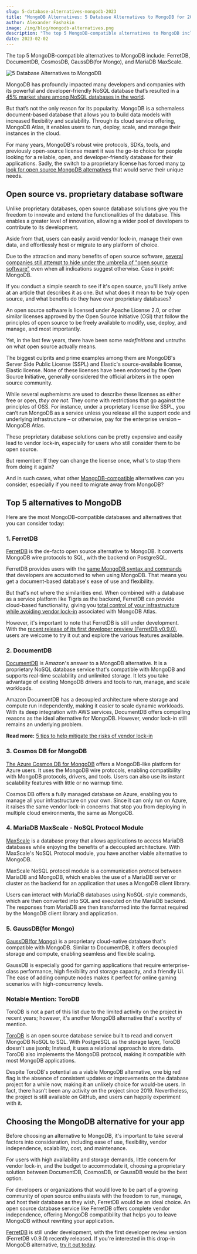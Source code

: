 ```yaml
---
slug: 5-database-alternatives-mongodb-2023
title: "MongoDB Alternatives: 5 Database Alternatives to MongoDB for 2023"
author: Alexander Fashakin
image: /img/blog/mongodb-alternatives.png
description: "The top 5 MongoDB-compatible alternatives to MongoDB include: FerretDB, DocumentDB, CosmosDB, GaussDB(for Mongo), and MariaDB MaxScale."
date: 2023-02-02
---
```


The top 5 MongoDB-compatible alternatives to MongoDB include: FerretDB, DocumentDB, CosmosDB, GaussDB(for Mongo), and MariaDB MaxScale.

![5 Database Alternatives to MongoDB](/img/blog/mongodb-alternatives.png)

<!--truncate-->

MongoDB has profoundly impacted many developers and companies with its powerful and developer-friendly NoSQL database that’s resulted in a [45% market share among NoSQL databases in the world](https://www.slintel.com/tech/nosql-databases/mongodb-market-share).

But that’s not the only reason for its popularity.
MongoDB is a schemaless document-based database that allows you to build data models with increased flexibility and scalability.
Through its cloud service offering, MongoDB Atlas, it enables users to run, deploy, scale, and manage their instances in the cloud.

For many years, MongoDB's robust wire protocols, SDKs, tools, and previously open-source license meant it was the go-to choice for people looking for a reliable, open, and developer-friendly database for their applications.
Sadly, the switch to a proprietary license has forced many [to look for open source MongoDB alternatives](https://blog.ferretdb.io/mangodb-overwhelming-enthusiasm-for-truly-open-source-mongodb-replacement/) that would serve their unique needs.

## Open source vs. proprietary database software

Unlike proprietary databases, open source database solutions give you the freedom to innovate and extend the functionalities of the database.
This enables a greater level of innovation, allowing a wider pool of developers to contribute to its development.

Aside from that, users can easily avoid vendor lock-in, manage their own data, and effortlessly host or migrate to any platform of choice.

Due to the attraction and many benefits of open source software, [several companies still attempt to hide under the umbrella of "open source software"](https://blog.ferretdb.io/open-source-is-in-danger/) even when all indications suggest otherwise.
Case in point: MongoDB.

If you conduct a simple search to see if it's open source, you'll likely arrive at an article that describes it as one.
But what does it mean to be *truly* open source, and what benefits do they have over proprietary databases?

An open source software is licensed under Apache License 2.0, or other similar licenses approved by the Open Source Initiative (OSI) that follow the principles of open source to be freely available to modify, use, deploy, and manage, and most importantly.

Yet, in the last few years, there have been some *redefinitions* and untruths on what open source actually means.

The biggest culprits and prime examples among them are MongoDB's Server Side Public License (SSPL) and Elastic's source-available license, Elastic license.
None of these licenses have been endorsed by the Open Source Initiative, generally considered the official arbiters in the open source community.

While several euphemisms are used to describe these licenses as either free or open, *they are not*.
They come with restrictions that go against the principles of OSS.
For instance, under a proprietary license like SSPL, you can’t run MongoDB as a service unless you release all the support code and underlying infrastructure – or otherwise, pay for the enterprise version – MongoDB Atlas.

These proprietary database solutions can be pretty expensive and easily lead to vendor lock-in, especially for users who still consider them to be open source.

But remember: If they can change the license once, what's to stop them from doing it again?

And in such cases, what other [MongoDB-compatible](https://blog.ferretdb.io/mongodb-compatibility-whats-really-important/) alternatives can you consider, especially if you need to migrate away from MongoDB?

## Top 5 alternatives to MongoDB

Here are the most MongoDB-compatible databases and alternatives that you can consider today:

### 1. FerretDB

[FerretDB](https://www.ferretdb.io/) is the de-facto open source alternative to MongoDB.
It converts MongoDB wire protocols to SQL, with the backend on PostgreSQL.

FerretDB provides users with the [same MongoDB syntax and commands](https://blog.ferretdb.io/mongodb-crud-operations-with-ferretdb/) that developers are accustomed to when using MongoDB.
That means you get a document-based database's ease of use and flexibility.

But that's not where the similarities end.
When combined with a database as a service platform like Tigris as the backend, FerretDB can provide cloud-based functionality, giving you [total control of your infrastructure while avoiding vendor lock-in](https://blog.ferretdb.io/how-to-keep-control-of-your-infra-using-ferretdb-and-tigris/) associated with MongoDB Atlas.

However, it's important to note that FerretDB is still under development.
With the [recent release of its first developer preview (FerretDB v0.9.0)](https://blog.ferretdb.io/ferretdb-v-0-9-0-developer-preview/), users are welcome to try it out and explore the various features available.

### 2. DocumentDB

[DocumentDB](https://aws.amazon.com/documentdb/) is Amazon's answer to a MongoDB alternative.
It is a proprietary NoSQL database service that's compatible with MongoDB and supports real-time scalability and unlimited storage.
It lets you take advantage of existing MongoDB drivers and tools to run, manage, and scale workloads.

Amazon DocumentDB has a decoupled architecture where storage and compute run independently, making it easier to scale dynamic workloads.
With its deep integration with AWS services, DocumentDB offers compelling reasons as the ideal alternative for MongoDB.
However, vendor lock-in still remains an underlying problem.

**Read more:** [5 tips to help mitigate the risks of vendor lock-in](https://blog.ferretdb.io/5-ways-to-avoid-database-vendor-lock-in/)

### 3. Cosmos DB for MongoDB

[The Azure Cosmos DB for MongoDB](https://learn.microsoft.com/en-us/azure/cosmos-db/mongodb/) offers a MongoDB-like platform for Azure users.
It uses the MongoDB wire protocols, enabling compatibility with MongoDB protocols, drivers, and tools.
Users can also use its instant scalability features with little or no warmup time.

Cosmos DB offers a fully managed database on Azure, enabling you to manage all your infrastructure on your own.
Since it can only run on Azure, it raises the same vendor lock-in concerns that stop you from deploying in multiple cloud environments, the same as MongoDB.

### 4. MariaDB MaxScale - NoSQL Protocol Module

[MaxScale](https://mariadb.com/kb/en/mariadb-maxscale-6-nosql-protocol-module/) is a database proxy that allows applications to access MariaDB databases while enjoying the benefits of a decoupled architecture.
With MaxScale's NoSQL Protocol module, you have another viable alternative to MongoDB.

MaxScale NoSQL protocol module is a communication protocol between MariaDB and MongoDB, which enables the use of a MariaDB server or cluster as the backend for an application that uses a MongoDB client library.

Users can interact with MariaDB databases using NoSQL-style commands, which are then converted into SQL and executed on the MariaDB backend.
The responses from MariaDB are then transformed into the format required by the MongoDB client library and application.

### 5. GaussDB(for Mongo)

[GaussDB(for Mongo)](https://www.huaweicloud.com/intl/en-us/product/gaussdbformongo.html) is a proprietary cloud-native database that's compatible with MongoDB.
Similar to DocumentDB, it offers decoupled storage and compute, enabling seamless and flexible scaling.

GaussDB is especially good for gaming applications that require enterprise-class performance, high flexibility and storage capacity, and a friendly UI.
The ease of adding compute nodes makes it perfect for online gaming scenarios with high-concurrency levels.

### Notable Mention: ToroDB

ToroDB is not a part of this list due to the limited activity on the project in recent years; however, it's another MongoDB alternative that's worthy of mention.

[ToroDB](https://www.torodb.com/) is an open source database service built to read and convert MongoDB NoSQL to SQL.
With PostgreSQL as the storage layer, ToroDB doesn't use jsonb; Instead, it uses a relational approach to store data.
ToroDB also implements the MongoDB protocol, making it compatible with most MongoDB applications.

Despite ToroDB's potential as a viable MongoDB alternative, one big red flag is the absence of consistent updates or improvements on the database project for a while now, making it an unlikely choice for would-be users.
In fact, there hasn’t been any activity on the project since 2019.
Nevertheless, the project is still available on GitHub, and users can happily experiment with it.

## Choosing the MongoDB alternative for your app

Before choosing an alternative to MongoDB, it's important to take several factors into consideration, including ease of use, flexibility, vendor independence, scalability, cost, and maintenance.

For users with high availability and storage demands, little concern for vendor lock-in, and the budget to accommodate it, choosing a proprietary solution between DocumentDB, CosmosDB, or GaussDB would be the best option.

For developers or organizations that would love to be part of a growing community of open source enthusiasts with the freedom to run, manage, and host their database as they wish, FerretDB would be an ideal choice.
An open source database service like FerretDB offers complete vendor independence, offering MongoDB compatibility that helps you to leave MongoDB without rewriting your application.

[FerretDB](https://www.ferretdb.io/) is still under development, with the first developer review version (FerretDB v0.9.0) recently released.
If you're interested in this drop-in MongoDB alternative, [try it out today](https://docs.ferretdb.io/category/quickstart/).

